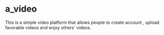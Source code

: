 # a_video
This is a simple video platform that allows people to create account , upload favorable videos and enjoy others' videos.
